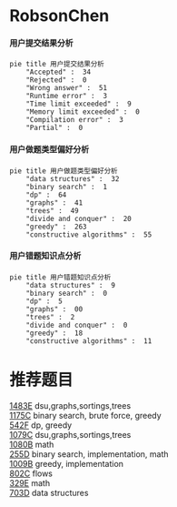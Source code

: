 # RobsonChen

<!-- tabs:start -->



#### **用户提交结果分析**

```mermaid
pie title 用户提交结果分析
    "Accepted" :  34
    "Rejected" :  0
    "Wrong answer" :  51
    "Runtime error" :  3
    "Time limit exceeded" :  9
    "Memory limit exceeded" :  0
    "Compilation error" :  3
    "Partial" :  0
```

#### **用户做题类型偏好分析**

```mermaid
pie title 用户做题类型偏好分析
    "data structures" :  32
    "binary search" :  1
    "dp" :  64
    "graphs" :  41
    "trees" :  49
    "divide and conquer" :  20
    "greedy" :  263
    "constructive algorithms" :  55
```
#### **用户错题知识点分析**

```mermaid
pie title 用户错题知识点分析
    "data structures" :  9
    "binary search" :  0
    "dp" :  5
    "graphs" :  00
    "trees" :  2
    "divide and conquer" :  0
    "greedy" :  18
    "constructive algorithms" :  11
```



<!-- tabs:end -->
# 推荐题目
[1483E](https://codeforces.com/contest/1483/problem/E)		dsu,graphs,sortings,trees		  
[1175C](https://codeforces.com/contest/1175/problem/C)		binary search,
                        brute force,
                        greedy		  
[542F](https://codeforces.com/contest/542/problem/F)		dp,
                        greedy		  
[1079C](https://codeforces.com/contest/1079/problem/C)		dsu,graphs,sortings,trees		  
[1080B](https://codeforces.com/contest/1080/problem/B)		math		  
[255D](https://codeforces.com/contest/255/problem/D)		binary search,
                        implementation,
                        math		  
[1009B](https://codeforces.com/contest/1009/problem/B)		greedy,
                        implementation		  
[802C](https://codeforces.com/contest/802/problem/C)		flows		  
[329E](https://codeforces.com/contest/329/problem/E)		math		  
[703D](https://codeforces.com/contest/703/problem/D)		data structures		  
